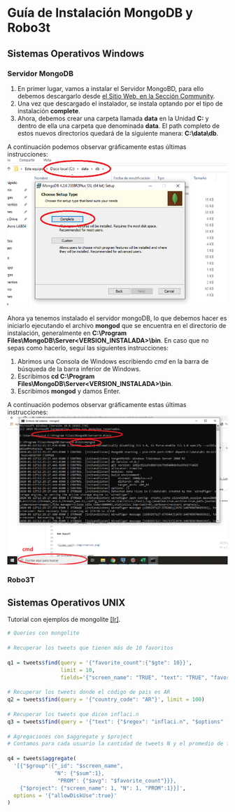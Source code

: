 # Guía de Instalación MongoDB y Robo3t

## Sistemas Operativos Windows

### Servidor MongoDB

1. En primer lugar, vamos a instalar el Servidor MongoBD, para ello debemos descargarlo desde [el Sitio Web, en la Sección Community](https://www.mongodb.com/download-center/community). 
2. Una vez que descargado el instalador, se instala optando por el tipo de instalación __complete__.
3. Ahora, debemos crear una carpeta llamada __data__ en la Unidad __C:__ y dentro de ella una carpeta que denominada __data__. El path completo de estos nuevos directorios quedará de la siguiente manera: __C:\data\db__.

A continuación podemos observar gráficamente estas últimas instrucciones:
![crear col](./img/instalar_mongo.png)

Ahora ya tenemos instalado el servidor mongoDB, lo que debemos hacer es iniciarlo ejecutando el archivo __mongod__ que se encuentra en el directorio de instalación, generalmente en __C:\Program Files\MongoDB\Server\<VERSION_INSTALADA>\bin__. 
En caso que no sepas como hacerlo, seguí las siguientes instrucciones:
1. Abrimos una Consola de Windows escribiendo _cmd_ en la barra de búsqueda de la barra inferior de Windows.
2. Escribimos __cd C:\Program Files\MongoDB\Server\<VERSION_INSTALADA>\bin__.
3. Escribimos __mongod__ y damos Enter.

A continuación podemos observar gráficamente estas últimas instrucciones:
![crear col](./img/ejecutar_mongo.png)


### Robo3T




## Sistemas Operativos UNIX

Tutorial con ejemplos de mongolite [[Ir]](https://jeroen.github.io/mongolite/query-data.html).

```R
# Queries con mongolite

# Recuperar los tweets que tienen más de 10 favoritos

q1 = tweets$find(query = '{"favorite_count":{"$gte": 10}}', 
                 limit = 10, 
                 fields='{"screen_name": "TRUE", "text": "TRUE", "favorite_count": "TRUE"}')

# Recuperar los tweets donde el código de pais es AR
q2 = tweets$find(query = '{"country_code": "AR"}', limit = 100)

# Recuperar los tweets que dicen inflaci.n 
q3 = tweets$find(query = '{"text": {"$regex": "inflaci.n", "$options" : "i"}}', limit = 100)

# Agregaciones con $aggregate y $project
# Contamos para cada usuario la cantidad de tweets N y el promedio de favoritos de sus publicaciones 

q4 = tweets$aggregate(
  '[{"$group":{"_id": "$screen_name", 
               "N": {"$sum":1}, 
                "PROM": {"$avg": "$favorite_count"}}}, 
    {"$project": {"screen_name": 1, "N": 1, "PROM":1}}]',
  options = '{"allowDiskUse":true}'
)




```

